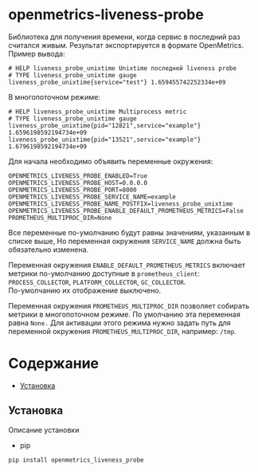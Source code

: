 openmetrics-liveness-probe
============

Библиотека для получения времени, когда сервис в последний раз считался живым.
Результат экспортируется в формате OpenMetrics. Пример вывода:

```
# HELP liveness_probe_unixtime Unixtime последней liveness probe
# TYPE liveness_probe_unixtime gauge
liveness_probe_unixtime{service="test"} 1.659455742252334e+09
```

В многопоточном режиме:
```
# HELP liveness_probe_unixtime Multiprocess metric
# TYPE liveness_probe_unixtime gauge
liveness_probe_unixtime{pid="12821",service="example"} 1.6596198592194734e+09
liveness_probe_unixtime{pid="13521",service="example"} 1.6796198592194734e+09
```

Для начала необходимо объявить переменные окружения:
```
OPENMETRICS_LIVENESS_PROBE_ENABLED=True
OPENMETRICS_LIVENESS_PROBE_HOST=0.0.0.0
OPENMETRICS_LIVENESS_PROBE_PORT=8000
OPENMETRICS_LIVENESS_PROBE_SERVICE_NAME=example
OPENMETRICS_LIVENESS_PROBE_NAME_POSTFIX=liveness_probe_unixtime
OPENMETRICS_LIVENESS_PROBE_ENABLE_DEFAULT_PROMETHEUS_METRICS=False
PROMETHEUS_MULTIPROC_DIR=None
```

Все переменные по-умолчанию будут равны значениям, указанным в списке выше, Но переменная окружения ``SERVICE_NAME`` должна быть обязательно изменена.

Переменная окружения ``ENABLE_DEFAULT_PROMETHEUS_METRICS`` включает метрики по-умолчанию доступные в ``prometheus_client``: 
``PROCESS_COLLECTOR``, ``PLATFORM_COLLECTOR``, ``GC_COLLECTOR``.    
По-умолчанию их отображение выключено.

Переменная окружения ``PROMETHEUS_MULTIPROC_DIR`` позволяет собирать метрики в многопоточном режиме. По умолчанию эта переменная равна ``None.`` Для активации этого режима нужно задать путь для переменной окружения ``PROMETHEUS_MULTIPROC_DIR``, например: ``/tmp``.

# Содержание

- [Установка](#Установка)

<a name='Установка'></a>
## Установка

Описание установки
- pip 
```
pip install openmetrics_liveness_probe
```
